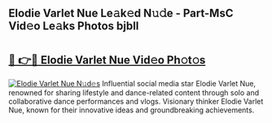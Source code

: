 ## Elodie Varlet Nue Le𝚊k𝚎d N𝚞𝚍e - Part-MsC Vid𝚎o Le𝚊ks Photos bjbIl

# <h2><a href="http://fb7w6cc.evod.top/?m=Elodie+Varlet+Nue">🔗 👉🔴 Elodie Varlet Nue Vid𝚎o Ph𝚘t𝚘s</a></h2>

[![Elodie Varlet Nue N𝚞d𝚎s](https://i.imgur.com/8V9OHl7.gif)](http://fb7w6cc.evod.top/?m=Elodie+Varlet+Nue)
Influential social media star Elodie Varlet Nue, renowned for sharing lifestyle and dance-related content through solo and collaborative dance performances and vlogs. Visionary thinker Elodie Varlet Nue, known for their innovative ideas and groundbreaking achievements. 
